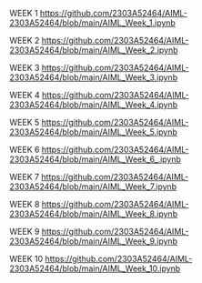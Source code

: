 WEEK 1
https://github.com/2303A52464/AIML-2303A52464/blob/main/AIML_Week_1.ipynb

WEEK 2
https://github.com/2303A52464/AIML-2303A52464/blob/main/AIML_Week_2.ipynb

WEEK 3
https://github.com/2303A52464/AIML-2303A52464/blob/main/AIML_Week_3.ipynb

WEEK 4
https://github.com/2303A52464/AIML-2303A52464/blob/main/AIML_Week_4.ipynb

WEEK 5
https://github.com/2303A52464/AIML-2303A52464/blob/main/AIML_Week_5.ipynb

WEEK 6
https://github.com/2303A52464/AIML-2303A52464/blob/main/AIML_Week_6_.ipynb

WEEK 7
https://github.com/2303A52464/AIML-2303A52464/blob/main/AIML_Week_7.ipynb

WEEK 8
https://github.com/2303A52464/AIML-2303A52464/blob/main/AIML_Week_8.ipynb

WEEK 9
https://github.com/2303A52464/AIML-2303A52464/blob/main/AIML_Week_9.ipynb

WEEK 10
https://github.com/2303A52464/AIML-2303A52464/blob/main/AIML_Week_10.ipynb
